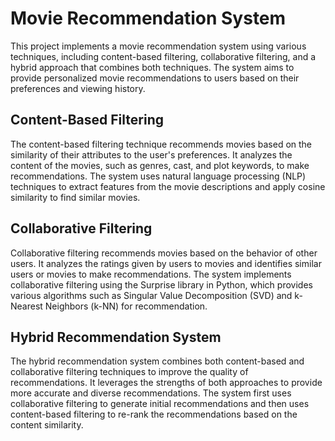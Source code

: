 # Movie Recommendation System

This project implements a movie recommendation system using various techniques, including content-based filtering, collaborative filtering, and a hybrid approach that combines both techniques. The system aims to provide personalized movie recommendations to users based on their preferences and viewing history.

## Content-Based Filtering

The content-based filtering technique recommends movies based on the similarity of their attributes to the user's preferences. It analyzes the content of the movies, such as genres, cast, and plot keywords, to make recommendations. The system uses natural language processing (NLP) techniques to extract features from the movie descriptions and apply cosine similarity to find similar movies.

## Collaborative Filtering

Collaborative filtering recommends movies based on the behavior of other users. It analyzes the ratings given by users to movies and identifies similar users or movies to make recommendations. The system implements collaborative filtering using the Surprise library in Python, which provides various algorithms such as Singular Value Decomposition (SVD) and k-Nearest Neighbors (k-NN) for recommendation.

## Hybrid Recommendation System

The hybrid recommendation system combines both content-based and collaborative filtering techniques to improve the quality of recommendations. It leverages the strengths of both approaches to provide more accurate and diverse recommendations. The system first uses collaborative filtering to generate initial recommendations and then uses content-based filtering to re-rank the recommendations based on the content similarity.
